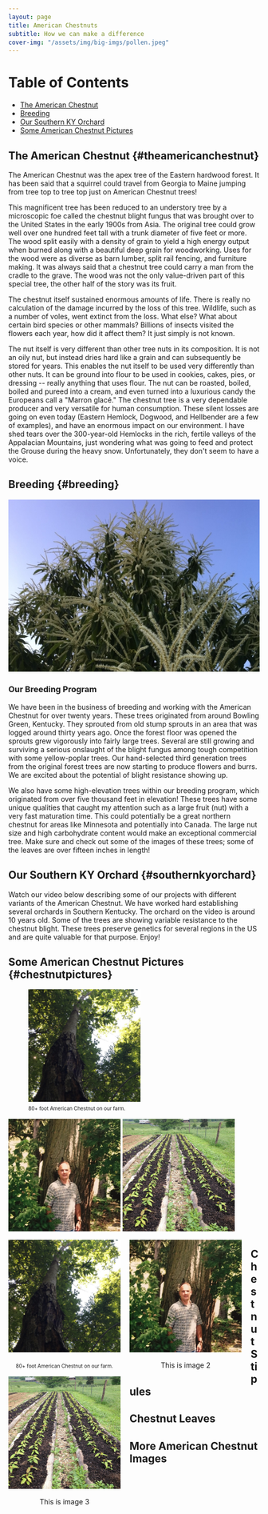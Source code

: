 ```yaml
---
layout: page
title: American Chestnuts
subtitle: How we can make a difference
cover-img: "/assets/img/big-imgs/pollen.jpeg"
---
```


# Table of Contents

- [The American Chestnut](#theamericanchestnut)
- [Breeding](#breeding)
- [Our Southern KY Orchard](#southernkyorchard)
- [Some American Chestnut Pictures](#chestnutpictures)


## The American Chestnut {#theamericanchestnut}

The American Chestnut was the apex tree of the Eastern hardwood forest. It has been said that a squirrel could travel from Georgia to Maine jumping from tree top to tree top just on American Chestnut trees!

This magnificent tree has been reduced to an understory tree by a microscopic foe called the chestnut blight fungus that was brought over to the United States in the early 1900s from Asia. The original tree could grow well over one hundred feet tall with a trunk diameter of five feet or more. The wood split easily with a density of grain to yield a high energy output when burned along with a beautiful deep grain for woodworking. Uses for the wood were as diverse as barn lumber, split rail fencing, and furniture making. It was always said that a chestnut tree could carry a man from the cradle to the grave. The wood was not the only value-driven part of this special tree, the other half of the story was its fruit.

The chestnut itself sustained enormous amounts of life.  There is really no calculation of the damage incurred by the loss of this tree. Wildlife, such as a number of voles, went extinct from the loss. What else? What about certain bird species or other mammals? Billions of insects visited the flowers each year, how did it affect them? It just simply is not known. 

The nut itself is very different than other tree nuts in its composition. It is not an oily nut, but instead dries hard like a grain and can subsequently be stored for years. This enables the nut itself to be used very differently than other nuts. It can be ground into flour to be used in cookies, cakes, pies, or dressing -- really anything that uses flour. The nut can be roasted, boiled, boiled and pureed into a cream, and even turned into a luxurious candy the Europeans call a "Marron glacé." The chestnut tree is a very dependable producer and very versatile for human consumption. These silent losses are going on even today (Eastern Hemlock, Dogwood, and Hellbender are a few of examples), and have an enormous impact on our environment. I have shed tears over the 300-year-old Hemlocks in the rich, fertile valleys of the Appalacian Mountains, just wondering what was going to feed and protect the Grouse during the heavy snow. Unfortunately, they don't seem to have a voice.

## Breeding {#breeding}

![breeding](/assets/img/big-imgs/breeding.JPG)

### Our Breeding Program

We have  been in the business of breeding and working with the American Chestnut for over twenty years. These trees originated from around Bowling Green, Kentucky. They sprouted from old stump sprouts in an area that was logged around thirty years ago.  Once the forest floor was opened the sprouts grew vigorously into fairly large trees. Several are still growing and surviving a serious onslaught of the blight fungus among tough competition with some yellow-poplar trees. Our hand-selected third generation trees from the original forest trees are now starting to produce flowers and burrs. We are excited about the potential of blight resistance showing up.

We also have some high-elevation trees within our breeding program, which originated from over five thousand feet in elevation! These trees have some unique qualities that caught my attention such as a large fruit (nut) with a very fast maturation time. This could potentially be a great northern chestnut for areas like Minnesota and potentially into Canada. The large nut size and high carbohydrate content would make an exceptional commercial tree. Make sure and check out some of the images of these trees; some of the leaves are over fifteen inches in length!

## Our Southern KY Orchard {#southernkyorchard}

Watch our video below describing some of our projects with different variants of the American Chestnut. We have worked hard establishing several orchards in Southern Kentucky. The orchard on the video is around 10 years old. Some of the trees are showing variable resistance to the chestnut blight. These trees preserve genetics for several regions in the US and are quite valuable for that purpose. Enjoy!

## Some American Chestnut Pictures {#chestnutpictures}

<p float="left">
    <figure>
        <img src="/assets/img/americanchestnuts/80footac.JPG" width="225" height="225" />
        <figcaption> <font size="-5">80+ foot American Chestnut on our farm. </font></figcaption>
    </figure>
  <img src="/assets/img/americanchestnuts/4footdiameter.PNG" width="225" height="225" /> 
  <img src="/assets/img/americanchestnuts/chestnutseedlings.JPG" width="225" height="225"/>
</p>

<div class="image123">
    <div style="float:left;margin-right:18px;">
        <img src="/assets/img/americanchestnuts/80footac.JPG" height="225" width="225"  />
        <p style="text-align:center;"><font size="-5">80+ foot American Chestnut on our farm. </font></p>
    </div>
    <div style="float:left;margin-right:18px;">
        <img class="middle-img" src="/assets/img/americanchestnuts/4footdiameter.PNG" height="225" width="225" />
        <p style="text-align:center;">This is image 2</p>
    </div>
    <div style="float:left;margin-right:18px;">
        <img src="/assets/img/americanchestnuts/chestnutseedlings.JPG" height="225" width="225" />
        <p style="text-align:center;">This is image 3</p>
    </div>
</div>


## Chestnut Stipules

## Chestnut Leaves

## More American Chestnut Images
